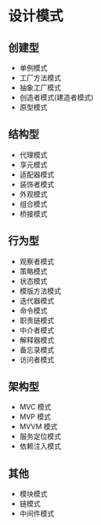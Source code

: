# 设计模式

## 创建型

- 单例模式
- 工厂方法模式
- 抽象工厂模式
- 创造者模式(建造者模式)
- 原型模式

## 结构型

- 代理模式
- 享元模式
- 适配器模式
- 装饰者模式
- 外观模式
- 组合模式
- 桥接模式

## 行为型

- 观察者模式
- 策略模式
- 状态模式
- 模版方法模式
- 迭代器模式
- 命令模式
- 职责链模式
- 中介者模式
- 解释器模式
- 备忘录模式
- 访问者模式

## 架构型

- MVC 模式
- MVP 模式
- MVVM 模式
- 服务定位模式
- 依赖注入模式

## 其他

- 模块模式
- 链模式
- 中间件模式
